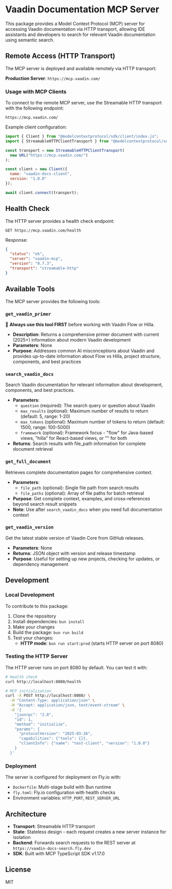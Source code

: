 # Vaadin Documentation MCP Server

This package provides a Model Context Protocol (MCP) server for accessing Vaadin documentation via HTTP transport, allowing IDE assistants and developers to search for relevant Vaadin documentation using semantic search.

## Remote Access (HTTP Transport)

The MCP server is deployed and available remotely via HTTP transport:

**Production Server**: `https://mcp.vaadin.com/`

### Usage with MCP Clients

To connect to the remote MCP server, use the Streamable HTTP transport with the following endpoint:

```
https://mcp.vaadin.com/
```

Example client configuration:
```javascript
import { Client } from "@modelcontextprotocol/sdk/client/index.js";
import { StreamableHTTPClientTransport } from "@modelcontextprotocol/sdk/client/streamableHttp.js";

const transport = new StreamableHTTPClientTransport(
  new URL("https://mcp.vaadin.com/")
);

const client = new Client({
  name: "vaadin-docs-client",
  version: "1.0.0"
});

await client.connect(transport);
```

## Health Check

The HTTP server provides a health check endpoint:

```
GET https://mcp.vaadin.com/health
```

Response:
```json
{
  "status": "ok",
  "server": "vaadin-mcp",
  "version": "0.7.3",
  "transport": "streamable-http"
}
```

## Available Tools

The MCP server provides the following tools:

### `get_vaadin_primer`
🚨 **Always use this tool FIRST** before working with Vaadin Flow or Hilla.
- **Description**: Returns a comprehensive primer document with current (2025+) information about modern Vaadin development
- **Parameters**: None
- **Purpose**: Addresses common AI misconceptions about Vaadin and provides up-to-date information about Flow vs Hilla, project structure, components, and best practices

### `search_vaadin_docs`
Search Vaadin documentation for relevant information about development, components, and best practices.
- **Parameters**:
  - `question` (required): The search query or question about Vaadin
  - `max_results` (optional): Maximum number of results to return (default: 5, range: 1-20)
  - `max_tokens` (optional): Maximum number of tokens to return (default: 1500, range: 100-5000)
  - `framework` (optional): Framework focus - "flow" for Java-based views, "hilla" for React-based views, or "" for both
- **Returns**: Search results with file_path information for complete document retrieval

### `get_full_document`
Retrieves complete documentation pages for comprehensive context.
- **Parameters**:
  - `file_path` (optional): Single file path from search results
  - `file_paths` (optional): Array of file paths for batch retrieval
- **Purpose**: Get complete context, examples, and cross-references beyond search result snippets
- **Note**: Use after `search_vaadin_docs` when you need full documentation context

### `get_vaadin_version`
Get the latest stable version of Vaadin Core from GitHub releases.
- **Parameters**: None
- **Returns**: JSON object with version and release timestamp
- **Purpose**: Useful for setting up new projects, checking for updates, or dependency management

## Development

### Local Development

To contribute to this package:

1. Clone the repository
2. Install dependencies: `bun install`
3. Make your changes
4. Build the package: `bun run build`
5. Test your changes:
   - **HTTP mode**: `bun run start:prod` (starts HTTP server on port 8080)

### Testing the HTTP Server

The HTTP server runs on port 8080 by default. You can test it with:

```bash
# Health check
curl http://localhost:8080/health

# MCP initialization
curl -X POST http://localhost:8080/ \
  -H "Content-Type: application/json" \
  -H "Accept: application/json, text/event-stream" \
  -d '{
    "jsonrpc": "2.0",
    "id": 1,
    "method": "initialize",
    "params": {
      "protocolVersion": "2025-03-26",
      "capabilities": {"tools": {}},
      "clientInfo": {"name": "test-client", "version": "1.0.0"}
    }
  }'
```

### Deployment

The server is configured for deployment on Fly.io with:
- `Dockerfile`: Multi-stage build with Bun runtime
- `fly.toml`: Fly.io configuration with health checks
- Environment variables: `HTTP_PORT`, `REST_SERVER_URL`

## Architecture

- **Transport**: Streamable HTTP transport
- **State**: Stateless design - each request creates a new server instance for isolation
- **Backend**: Forwards search requests to the REST server at `https://vaadin-docs-search.fly.dev`
- **SDK**: Built with MCP TypeScript SDK v1.17.0

## License

MIT
